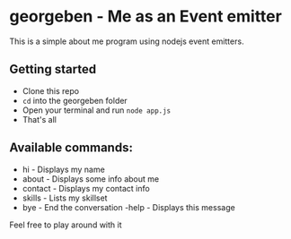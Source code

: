 # georgeben - Me as an Event emitter

This is a simple about me program using nodejs event emitters.

## Getting started
- Clone this repo
- `cd` into the georgeben folder
- Open your terminal and run `node app.js`
- That's all

## Available commands:
- hi - Displays my name
- about - Displays some info about me
- contact - Displays my contact info
- skills - Lists my skillset
- bye - End the conversation
-help - Displays this message

Feel free to play around with it
